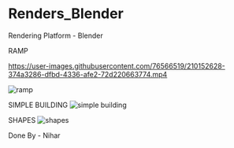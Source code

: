 # Renders_Blender

Rendering Platform - Blender

RAMP


https://user-images.githubusercontent.com/76566519/210152628-374a3286-dfbd-4336-afe2-72d220663774.mp4

![ramp](https://user-images.githubusercontent.com/76566519/209767702-469a6e11-bf31-4f9d-9dbe-686e8e65b46e.png)

SIMPLE BUILDING
![simple building](https://user-images.githubusercontent.com/76566519/209763907-50227d57-967d-46bd-9823-691108e54595.png)

SHAPES
![shapes](https://user-images.githubusercontent.com/76566519/209767668-682c4ab1-5215-432b-8af5-73401ddf454b.png)


Done By - Nihar
